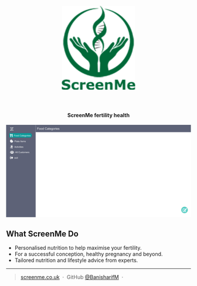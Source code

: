 <h1 align="center">
  <br>
  <a href="https://screenme.co.uk"><img src="/Panel/img/ScreenmeLogo.png" alt="ScreenMe" width="200"></a>
  <br>
  <br>
</h1>

<h4 align="center">ScreenMe fertility health</h4>

![screenshot](Panel/img/PanelView.png)

## What ScreenMe Do

- Personalised nutrition to help maximise your fertility.
- For a successful conception, healthy pregnancy and beyond.
- Tailored nutrition and lifestyle advice from experts.

---

> [screenme.co.uk](https://screenme.co.uk/) &nbsp;&middot;&nbsp;
> GitHub [@BanisharifM](https://github.com/BanisaharifM) &nbsp;&middot;&nbsp;
